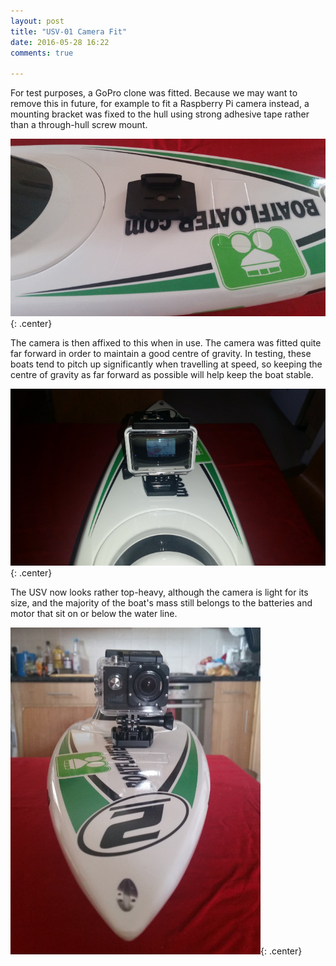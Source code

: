 ```yaml
---
layout: post
title: "USV-01 Camera Fit"
date: 2016-05-28 16:22
comments: true

---
```


For test purposes, a GoPro clone was fitted. Because we may want to remove this in future, for example to fit a Raspberry Pi camera instead, a mounting bracket was fixed to the hull using strong adhesive tape rather than a through-hull screw mount.

![GoPro Mount](/img/projects/usv-01/gopromount.jpg){: .center}

The camera is then affixed to this when in use. The camera was fitted quite far forward in order to maintain a good centre of gravity. In testing, these boats tend to pitch up significantly when travelling at speed, so keeping the centre of gravity as far forward as possible will help keep the boat stable.

![GoPro fitted](/img/projects/usv-01/goprofitted.jpg){: .center}

The USV now looks rather top-heavy, although the camera is light for its size, and the majority of the boat's mass still belongs to the batteries and motor that sit on or below the water line.

![Top heavy](/img/projects/usv-01/goprotopheavy.jpg){: .center}
